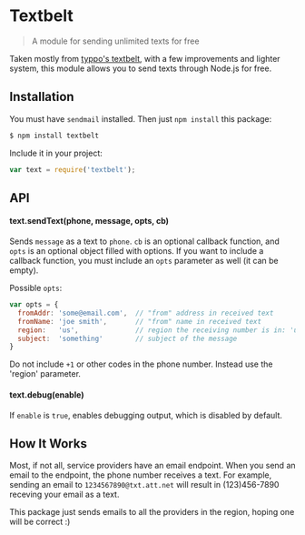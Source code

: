 # Textbelt

> A module for sending unlimited texts for free

Taken mostly from [typpo's textbelt](https://github.com/typpo/textbelt), with a
few improvements and lighter system, this module allows you to send texts
through Node.js for free.

## Installation

You must have `sendmail` installed. Then just `npm install` this package:

```bash
$ npm install textbelt
```

Include it in your project:

```js
var text = require('textbelt');
```

## API

#### text.sendText(phone, message, opts, cb)

Sends `message` as a text to `phone`. `cb` is an optional callback function,
and `opts` is an optional object filled with options. If you want to include a
callback function, you must include an `opts` parameter as well (it can be
empty).

Possible `opts`:

```js
var opts = {
  fromAddr: 'some@email.com',  // "from" address in received text
  fromName: 'joe smith',       // "from" name in received text
  region:   'us',              // region the receiving number is in: 'us', 'canada', 'intl'
  subject:  'something'        // subject of the message
}
```

Do not include `+1` or other codes in the phone number. Instead use the 'region'
parameter.

#### text.debug(enable)

If `enable` is `true`, enables debugging output, which is disabled by default.

## How It Works

Most, if not all, service providers have an email endpoint. When you send an
email to the endpoint, the phone number receives a text. For example, sending an
email to `1234567890@txt.att.net` will result in (123)456-7890 receving your
email as a text.

This package just sends emails to all the providers in the region, hoping one
will be correct :)

